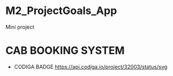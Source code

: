 # M2_ProjectGoals_App
Mini project
# CAB BOOKING SYSTEM
- CODIGA BADGE
   https://api.codiga.io/project/32003/status/svg
